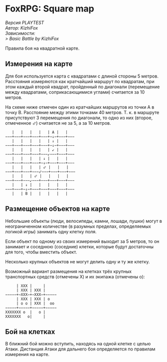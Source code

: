 # FoxRPG: Square map

*Версия PLAYTEST*  
*Автор: KizhiFox*  
*Зависимости:*  
*> Basic Battle by KizhiFox*

Правила боя на квадратной карте.

## Измерения на карте

Для боя используется карта с квадратами с длиной стороны 5 метров. Расстояния измеряются как кратчайший маршрут по квадратам, при этом каждый второй квадрат, пройденный по диагонали (перемещение между квадратами, соприкасающимися углами) считается за 10 метров.

На схеме ниже отмечен один из кратчайших маршрутов из точки A в точку B. Расстояние между этими точками 40 метров. Т. к. в маршруте присутствуют 3 перемещения по диагонали, то одно из них (второе, отмеченное ⬃) считается не за 5, а за 10 метров.

```
   |   |   |   |   | A |   |
−−−+−−−+−−−+−−−+−−−+−↓−+−−−+−−−
   |   |   |   |   | ↓ |   |
−−−+−−−+−−−+−−−+−−−+−↓−+−−−+−−−
   |   |   |   |   | ↙ |   |
−−−+−−−+−−−+−−−+−−−↙−−−+−−−+−−−
   |   |   |   | ↓ |   |   |
−−−+−−−+−−−+−−−+−↓−+−−−+−−−+−−−
   |   |   |   | ⬃ |   |   |
−−−+−−−+−−−+−−−⬃−−−+−−−+−−−+−−−
   |   |   | ⬃ |   |   |   |
−−−+−−−+−−−↙−−−+−−−+−−−+−−−+−−−
   |   | ↓ |   |   |   |   |
−−−+−−−+−↓−+−−−+−−−+−−−+−−−+−−−
   |   | B |   |   |   |   |
```

## Размещение объектов на карте

Небольшие объекты (люди, велосипеды, камни, лошади, пушки) могут в неограниченном количестве (в разумных пределах, определяемых логикой игры) занимать одну клетку поля.

Если объект по одному из своих измерений выходит за 5 метров, то он занимает и соседнюю (соседние) клетки, которые будут достаточны для того, чтобы вместить объект.

Несколько крупных объектов не могут делить одну и ту же клетку.

Возможный вариант размещения на клетках трёх крупных транспортных средств (отмечены X) и их экипажа (отмечены o):

```
     | XXX |     |
     | XXX | XXX |
−−−−−+−XXX−+−XXX−+−−−−−
     | XXX | XXX | o
     | o o | XXX |  oo
−−−−−+−−−−−+−−−−−+−−−−−
XXXXXXX o  |   o |
XXXXXXX   o|     |
```

## Бой на клетках

В ближний бой можно вступить, находясь на одной клетке с целью Атаки. Дистанция Атаки для дальнего боя определяется по правилам измерения на карте.
